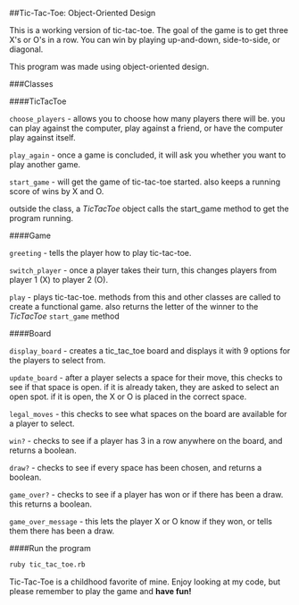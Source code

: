 ##Tic-Tac-Toe: Object-Oriented Design

This is a working version of tic-tac-toe. The goal of the game is to get three X's or O's in a row. You can win by playing up-and-down, side-to-side, or diagonal.

This program was made using object-oriented design.


###Classes

####TicTacToe

`choose_players` - allows you to choose how many players there will be. you can play against the computer, play against a friend, or have the computer play against itself.

`play_again` - once a game is concluded, it will ask you whether you want to play another game.

`start_game` - will get the game of tic-tac-toe started. also keeps a running score of wins by X and O.

outside the class, a *TicTacToe* object calls the start_game method to get the program running.


####Game

`greeting` - tells the player how to play tic-tac-toe.

`switch_player` - once a player takes their turn, this changes players from player 1 (X) to player 2 (O).

`play` - plays tic-tac-toe. methods from this and other classes are called to create a functional game. also returns the letter of the winner to the *TicTacToe* `start_game` method


####Board

`display_board` - creates a tic_tac_toe board and displays it with 9 options for the players to select from.

`update_board` - after a player selects a space for their move, this checks to see if that space is open. if it is already taken, they are asked to select an open spot. if it is open, the X or O is placed in the correct space.

`legal_moves` - this checks to see what spaces on the board are available for a player to select.

`win?` - checks to see if a player has 3 in a row anywhere on the board, and returns a boolean.

`draw?` - checks to see if every space has been chosen, and returns a boolean.

`game_over?` - checks to see if a player has won or if there has been a draw. this returns a boolean.

`game_over_message` - this lets the player X or O know if they won, or tells them there has been a draw.



####Run the program

```bash
ruby tic_tac_toe.rb
```

Tic-Tac-Toe is a childhood favorite of mine. Enjoy looking at my code, but please remember to play the game and **have fun!**
